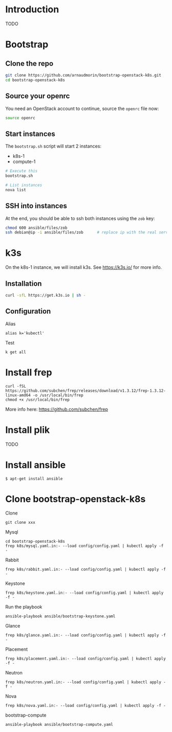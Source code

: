 # Introduction
TODO

# Bootstrap
## Clone the repo
```bash
git clone https://github.com/arnaudmorin/bootstrap-openstack-k8s.git
cd bootstrap-openstack-k8s
```

## Source your openrc
You need an OpenStack account to continue, source the `openrc` file now:
```bash
source openrc
```

## Start instances
The `bootstrap.sh` script will start 2 instances:
* k8s-1
* compute-1
```bash
# Execute this
bootstrap.sh

# List instances
nova list
```

## SSH into instances
At the end, you should be able to ssh both instances using the `zob` key:
```bash
chmod 600 ansible/files/zob
ssh debian@ip -i ansible/files/zob		# replace ip with the real server IP
```

# k3s
 On the k8s-1 instance, we will install k3s.
 See https://k3s.io/ for more info.

## Installation
```bash
curl -sfL https://get.k3s.io | sh -
```

## Configuration
Alias
```
alias k='kubectl'
```

Test
```
k get all
```


# Install frep

```
curl -fSL https://github.com/subchen/frep/releases/download/v1.3.12/frep-1.3.12-linux-amd64 -o /usr/local/bin/frep
chmod +x /usr/local/bin/frep
```

More info here: https://github.com/subchen/frep

# Install plik
TODO

# Install ansible
```
$ apt-get install ansible
```

# Clone bootstrap-openstack-k8s

Clone
```
git clone xxx
```

Mysql
```
cd bootstrap-openstack-k8s
frep k8s/mysql.yaml.in:- --load config/config.yaml | kubectl apply -f -
```

Rabbit
```
frep k8s/rabbit.yaml.in:- --load config/config.yaml | kubectl apply -f -
```

Keystone
```
frep k8s/keystone.yaml.in:- --load config/config.yaml | kubectl apply -f -
```

Run the playbook
```
ansible-playbook ansible/bootstrap-keystone.yaml
```

Glance
```
frep k8s/glance.yaml.in:- --load config/config.yaml | kubectl apply -f -
```

Placement
```
frep k8s/placement.yaml.in:- --load config/config.yaml | kubectl apply -f -
```

Neutron
```
frep k8s/neutron.yaml.in:- --load config/config.yaml | kubectl apply -f -
```

Nova
```
frep k8s/nova.yaml.in:- --load config/config.yaml | kubectl apply -f -
```




bootstrap-compute
```
ansible-playbook ansible/bootstrap-compute.yaml
```
